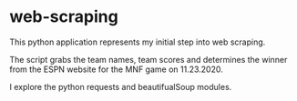 # web-scraping
This python application represents my initial step into web scraping.

The script grabs the team names, team scores and determines the winner from the ESPN website for the MNF game on 11.23.2020.

I explore the python requests and beautifualSoup modules.
